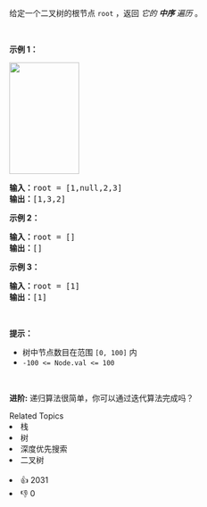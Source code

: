 <p>给定一个二叉树的根节点 <code>root</code> ，返回 <em>它的 <strong>中序</strong>&nbsp;遍历</em> 。</p>

<p>&nbsp;</p>

<p><strong>示例 1：</strong></p> 
<img alt="" src="https://assets.leetcode.com/uploads/2020/09/15/inorder_1.jpg" style="height: 200px; width: 125px;" /> 
<pre>
<strong>输入：</strong>root = [1,null,2,3]
<strong>输出：</strong>[1,3,2]
</pre>

<p><strong>示例 2：</strong></p>

<pre>
<strong>输入：</strong>root = []
<strong>输出：</strong>[]
</pre>

<p><strong>示例 3：</strong></p>

<pre>
<strong>输入：</strong>root = [1]
<strong>输出：</strong>[1]
</pre>

<p>&nbsp;</p>

<p><strong>提示：</strong></p>

<ul> 
 <li>树中节点数目在范围 <code>[0, 100]</code> 内</li> 
 <li><code>-100 &lt;= Node.val &lt;= 100</code></li> 
</ul>

<p>&nbsp;</p>

<p><strong>进阶:</strong>&nbsp;递归算法很简单，你可以通过迭代算法完成吗？</p>

<div><div>Related Topics</div><div><li>栈</li><li>树</li><li>深度优先搜索</li><li>二叉树</li></div></div><br><div><li>👍 2031</li><li>👎 0</li></div>